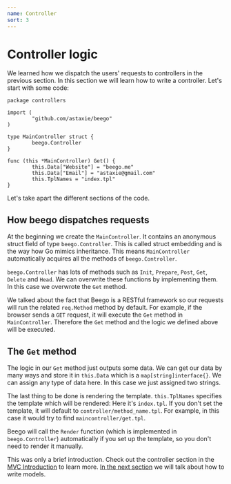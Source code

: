 ```yaml
---
name: Controller
sort: 3
---
```


# Controller logic

We learned how we dispatch the users' requests to controllers in the previous section. In this section we will learn how to write a controller. Let's start with some code:

```
package controllers

import (
        "github.com/astaxie/beego"
)

type MainController struct {
        beego.Controller
}

func (this *MainController) Get() {
        this.Data["Website"] = "beego.me"
        this.Data["Email"] = "astaxie@gmail.com"
        this.TplNames = "index.tpl"
}
```

Let's take apart the different sections of the code.

## How beego dispatches requests

At the beginning we create the `MainController`. It contains an anonymous struct field of type `beego.Controller`. This is called struct embedding and is the way how Go mimics inheritance. This means `MainController` automatically acquires all the methods of `beego.Controller`.

`beego.Controller` has lots of methods such as `Init`, `Prepare`, `Post`, `Get`, `Delete` and `Head`. We can overwrite these functions by implementing them. In this case we overwrote the `Get` method.

We talked about the fact that Beego is a RESTful framework so our requests will run the related `req.Method` method by default. For example, if the browser sends a `GET` request, it will execute the `Get` method in `MainController`. Therefore the `Get` method and the logic we defined above will be executed.

## The `Get` method

The logic in our `Get` method just outputs some data. We can get our data by many ways and store it in `this.Data` which is a `map[string]interface{}`. We can assign any type of data here. In this case we just assigned two strings.

The last thing to be done is rendering the template. `this.TplNames` specifies the template which will be rendered: Here it's `index.tpl`. If you don't set the template, it will default to `controller/method_name.tpl`. For example, in this case it would try to find `maincontroller/get.tpl`.

Beego will call the `Render` function (which is implemented in `beego.Controller`) automatically if you set up the template, so you don't need to render it manually.

This was only a brief introduction. Check out the controller section in the [MVC Introduction](../mvc/) to learn more. [In the next section](model.md) we will talk about how to write models.
